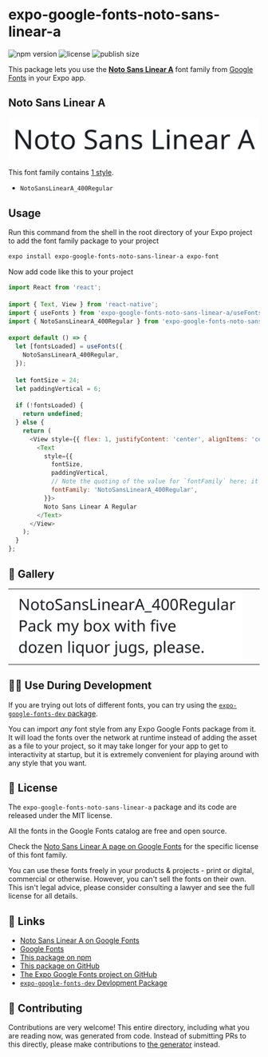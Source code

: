 # expo-google-fonts-noto-sans-linear-a

![npm version](https://flat.badgen.net/npm/v/expo-google-fonts-noto-sans-linear-a)
![license](https://flat.badgen.net/github/license/expo/google-fonts)
![publish size](https://flat.badgen.net/packagephobia/install/expo-google-fonts-noto-sans-linear-a)

This package lets you use the [**Noto Sans Linear A**](https://fonts.google.com/specimen/Noto+Sans+Linear+A) font family from [Google Fonts](https://fonts.google.com/) in your Expo app.

## Noto Sans Linear A

![Noto Sans Linear A](./font-family.png)

This font family contains [1 style](#-gallery).

- `NotoSansLinearA_400Regular`

## Usage

Run this command from the shell in the root directory of your Expo project to add the font family package to your project
```sh
expo install expo-google-fonts-noto-sans-linear-a expo-font
```

Now add code like this to your project
```js
import React from 'react';

import { Text, View } from 'react-native';
import { useFonts } from 'expo-google-fonts-noto-sans-linear-a/useFonts';
import { NotoSansLinearA_400Regular } from 'expo-google-fonts-noto-sans-linear-a/400Regular';

export default () => {
  let [fontsLoaded] = useFonts({
    NotoSansLinearA_400Regular,
  });

  let fontSize = 24;
  let paddingVertical = 6;

  if (!fontsLoaded) {
    return undefined;
  } else {
    return (
      <View style={{ flex: 1, justifyContent: 'center', alignItems: 'center' }}>
        <Text
          style={{
            fontSize,
            paddingVertical,
            // Note the quoting of the value for `fontFamily` here; it expects a string!
            fontFamily: 'NotoSansLinearA_400Regular',
          }}>
          Noto Sans Linear A Regular
        </Text>
      </View>
    );
  }
};

```

## 🔡 Gallery


||||
|-|-|-|
|![NotoSansLinearA_400Regular](.//400Regular/NotoSansLinearA_400Regular.ttf.png)||||


## 👩‍💻 Use During Development

If you are trying out lots of different fonts, you can try using the [`expo-google-fonts-dev` package](https://github.com/freeboub/google-fonts/tree/master/font-packages/dev#readme).

You can import *any* font style from any Expo Google Fonts package from it. It will load the fonts
over the network at runtime instead of adding the asset as a file to your project, so it may take longer
for your app to get to interactivity at startup, but it is extremely convenient
for playing around with any style that you want.

## 📖 License

The `expo-google-fonts-noto-sans-linear-a` package and its code are released under the MIT license.

All the fonts in the Google Fonts catalog are free and open source.

Check the [Noto Sans Linear A page on Google Fonts](https://fonts.google.com/specimen/Noto+Sans+Linear+A) for the specific license of this font family.

You can use these fonts freely in your products & projects - print or digital, commercial or otherwise. However, you can't sell the fonts on their own. This isn't legal advice, please consider consulting a lawyer and see the full license for all details.

## 🔗 Links

- [Noto Sans Linear A on Google Fonts](https://fonts.google.com/specimen/Noto+Sans+Linear+A)
- [Google Fonts](https://fonts.google.com/)
- [This package on npm](https://www.npmjs.com/package/expo-google-fonts-noto-sans-linear-a)
- [This package on GitHub](https://github.com/freeboub/google-fonts/tree/master/font-packages/noto-sans-linear-a)
- [The Expo Google Fonts project on GitHub](https://github.com/freeboub/google-fonts)
- [`expo-google-fonts-dev` Devlopment Package](https://github.com/freeboub/google-fonts/tree/master/font-packages/dev)

## 🤝 Contributing

Contributions are very welcome! This entire directory, including what you are reading now, was generated from code. Instead of submitting PRs to this directly, please make contributions to [the generator](https://github.com/freeboub/google-fonts/tree/master/packages/generator) instead.
